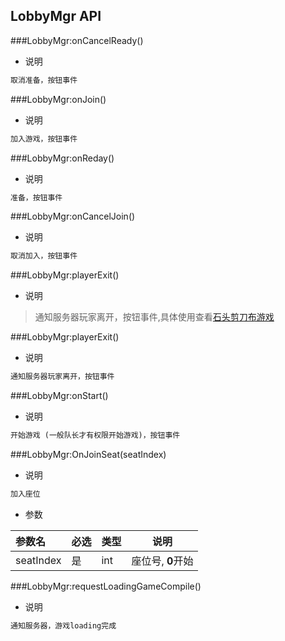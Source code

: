 ## LobbyMgr API ##

###LobbyMgr:onCancelReady()
- 说明

```txt
取消准备，按钮事件
```

###LobbyMgr:onJoin() 
- 说明

```txt
加入游戏，按钮事件
```

###LobbyMgr:onReday()
- 说明

```txt
准备，按钮事件
```

###LobbyMgr:onCancelJoin()
- 说明

```txt
取消加入，按钮事件
```

###LobbyMgr:playerExit()
- 说明

>通知服务器玩家离开，按钮事件,具体使用查看[石头剪刀布游戏](../comframeworkSummary.md)

###LobbyMgr:playerExit()
- 说明

```txt
通知服务器玩家离开，按钮事件
```

###LobbyMgr:onStart()
- 说明

```txt
开始游戏 (一般队长才有权限开始游戏)，按钮事件
```

###LobbyMgr:OnJoinSeat(seatIndex)
- 说明

```txt
加入座位
```

- 参数

|参数名|必选|类型|说明|
|:----|:---|:-----|-----|
|seatIndex|是|int|座位号, **0**开始|

###LobbyMgr:requestLoadingGameCompile()
- 说明

```txt
通知服务器，游戏loading完成
```